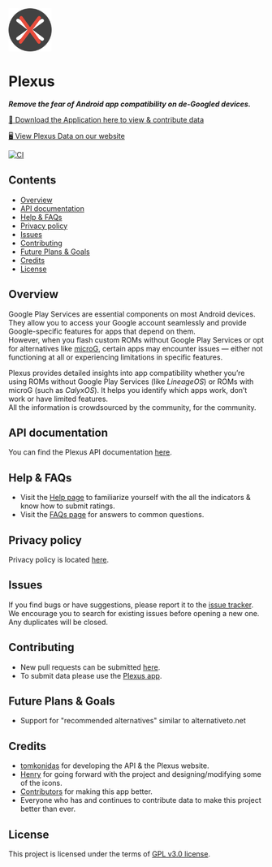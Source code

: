 <img src="https://github.com/techlore/Plexus-app/blob/main/fastlane/metadata/android/en-US/images/icon.png" width="85"/>

# Plexus
***Remove the fear of Android app compatibility on de-Googled devices.***

[📱 Download the Application here to view & contribute data](https://github.com/techlore/Plexus-app?tab=readme-ov-file#download)

[🖥️ View Plexus Data on our website](https://plexus.techlore.tech)

[![CI](https://github.com/techlore/plexus/actions/workflows/ci.yaml/badge.svg)](https://github.com/techlore/plexus/actions/workflows/ci.yaml)


## Contents
- [Overview](#overview)
- [API documentation](#api-documentation)
- [Help & FAQs](#help--faqs)
- [Privacy policy](#privacy-policy)
- [Issues](#issues)
- [Contributing](#contributing)
- [Future Plans & Goals](#future-plans--goals)
- [Credits](#credits)
- [License](#license)


## Overview
Google Play Services are essential components on most Android devices. They allow you to access your Google account seamlessly and provide Google-specific features for apps that depend on them.
<br>However, when you flash custom ROMs without Google Play Services or opt for alternatives like [microG](https://microg.org/), certain apps may encounter issues — either not functioning at all or experiencing limitations in specific features.

Plexus provides detailed insights into app compatibility whether you’re using ROMs without Google Play Services (like _LineageOS_) or ROMs with microG (such as _CalyxOS_). It helps you identify which apps work, don’t work or have limited features.
<br>All the information is crowdsourced by the community, for the community.

## API documentation

You can find the Plexus API documentation [here](https://plexus.techlore.tech/swaggerui).

## Help & FAQs
- Visit the [Help page](https://github.com/techlore/Plexus-app/wiki/Help) to familiarize yourself with the all the indicators & know how to submit ratings.
- Visit the [FAQs page](https://github.com/techlore/Plexus-app/wiki/FAQs) for answers to common questions.


## Privacy policy
Privacy policy is located [here](https://github.com/techlore/Plexus/blob/main/PRIVACY.md).


## Issues
If you find bugs or have suggestions, please report it to the [issue tracker](https://github.com/techlore/Plexus/issues).
<br>We encourage you to search for existing issues before opening a new one. Any duplicates will be closed.


## Contributing
- New pull requests can be submitted [here](https://github.com/techlore/Plexus/pulls).
- To submit data please use the [Plexus app](https://github.com/techlore/Plexus-app).


## Future Plans & Goals
- Support for "recommended alternatives" similar to alternativeto.net


## Credits
- [tomkonidas](https://github.com/tomkonidas) for developing the API & the Plexus website.
- [Henry](https://github.com/henry-fisher) for going forward with the project and designing/modifying some of the icons.
- [Contributors](https://github.com/techlore/plexus/graphs/contributors) for making this app better.
- Everyone who has and continues to contribute data to make this project better than ever.


## License
This project is licensed under the terms of [GPL v3.0 license](https://github.com/techlore/Plexus/blob/main/LICENSE).
